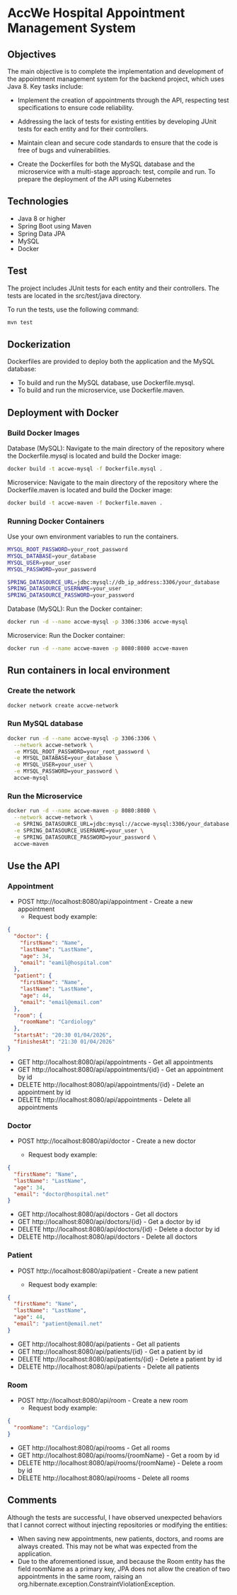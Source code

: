 # AccWe Hospital Appointment Management System

## Objectives
The main objective is to complete the implementation and development of the appointment management system for the backend project, which uses Java 8. Key tasks include:

- Implement the creation of appointments through the API, respecting test specifications to ensure code reliability.

- Addressing the lack of tests for existing entities by developing JUnit tests for each entity and for their controllers.

- Maintain clean and secure code standards to ensure that the code is free of bugs and vulnerabilities.

- Create the Dockerfiles for both the MySQL database and the microservice with a multi-stage approach: test, compile and run. To prepare the deployment of the API using Kubernetes

## Technologies

- Java 8 or higher
- Spring Boot using Maven
- Spring Data JPA
- MySQL
- Docker

## Test

The project includes JUnit tests for each entity and their controllers. The tests are located in the src/test/java directory.

To run the tests, use the following command:

```bash
mvn test
```



## Dockerization

Dockerfiles are provided to deploy both the application and the MySQL database:

- To build and run the MySQL database, use Dockerfile.mysql.
- To build and run the microservice, use Dockerfile.maven.

## Deployment with Docker

### Build Docker Images

Database (MySQL): Navigate to the main directory of the repository where the Dockerfile.mysql is located and build the Docker image:
```bash
docker build -t accwe-mysql -f Dockerfile.mysql .
```

Microservice: Navigate to the main directory of the repository where the Dockerfile.maven is located and build the Docker image:
```bash
docker build -t accwe-maven -f Dockerfile.maven .
```

### Running Docker Containers
Use your own environment variables to run the containers.

```bash
MYSQL_ROOT_PASSWORD=your_root_password
MYSQL_DATABASE=your_database
MYSQL_USER=your_user
MYSQL_PASSWORD=your_password

SPRING_DATASOURCE_URL=jdbc:mysql://db_ip_address:3306/your_database
SPRING_DATASOURCE_USERNAME=your_user
SPRING_DATASOURCE_PASSWORD=your_password
```

Database (MySQL): Run the Docker container:
```bash
docker run -d --name accwe-mysql -p 3306:3306 accwe-mysql
```

Microservice: Run the Docker container:
```bash
docker run -d --name accwe-maven -p 8080:8080 accwe-maven
```
## Run containers in local environment

### Create the network
```bash
docker network create accwe-network
```

### Run MySQL database
```bash
docker run -d --name accwe-mysql -p 3306:3306 \
  --network accwe-network \
  -e MYSQL_ROOT_PASSWORD=your_root_password \
  -e MYSQL_DATABASE=your_database \
  -e MYSQL_USER=your_user \
  -e MYSQL_PASSWORD=your_password \
  accwe-mysql  
  ```
### Run the Microservice
```bash
docker run -d --name accwe-maven -p 8080:8080 \
  --network accwe-network \
  -e SPRING_DATASOURCE_URL=jdbc:mysql://accwe-mysql:3306/your_database \
  -e SPRING_DATASOURCE_USERNAME=your_user \
  -e SPRING_DATASOURCE_PASSWORD=your_password \
  accwe-maven
```
## Use the API

### Appointment
- POST http://localhost:8080/api/appointment - Create a new appointment
    - Request body example:
```json
{
  "doctor": {
    "firstName": "Name",
    "lastName": "LastName",
    "age": 34,
    "email": "eamil@hospital.com"
  },
  "patient": {
    "firstName": "Name",
    "lastName": "LastName",
    "age": 44,
    "email": "email@email.com"
  },
  "room": {
    "roomName": "Cardiology"
  },
  "startsAt": "20:30 01/04/2026",
  "finishesAt": "21:30 01/04/2026"
}
```
- GET http://localhost:8080/api/appointments - Get all appointments 
- GET http://localhost:8080/api/appointments/{id} - Get an appointment by id
- DELETE http://localhost:8080/api/appointments/{id} - Delete an appointment by id
- DELETE http://localhost:8080/api/appointments - Delete all appointments

### Doctor
- POST http://localhost:8080/api/doctor - Create a new doctor

    - Request body example:
```json
{
  "firstName": "Name",
  "lastName": "LastName",
  "age": 34,
  "email": "doctor@hospital.net"
}
```

- GET http://localhost:8080/api/doctors - Get all doctors
- GET http://localhost:8080/api/doctors/{id} - Get a doctor by id
- DELETE http://localhost:8080/api/doctors/{id} - Delete a doctor by id
- DELETE http://localhost:8080/api/doctors - Delete all doctors

### Patient
- POST http://localhost:8080/api/patient - Create a new patient

    - Request body example:
```json
{
  "firstName": "Name",
  "lastName": "LastName",
  "age": 44,
  "email": "patient@email.net"
}
```
- GET http://localhost:8080/api/patients - Get all patients
- GET http://localhost:8080/api/patients/{id} - Get a patient by id
- DELETE http://localhost:8080/api/patients/{id} - Delete a patient by id
- DELETE http://localhost:8080/api/patients - Delete all patients

### Room
- POST http://localhost:8080/api/room - Create a new room
  - Request body example:
```json
{
  "roomName": "Cardiology"
}
```
- GET http://localhost:8080/api/rooms - Get all rooms
- GET http://localhost:8080/api/rooms/{roomName} - Get a room by id
- DELETE http://localhost:8080/api/rooms/{roomName} - Delete a room by id
- DELETE http://localhost:8080/api/rooms - Delete all rooms

## Comments

Although the tests are successful, I have observed unexpected behaviors that I cannot correct without injecting repositories or modifying the entities:

- When saving new appointments, new patients, doctors, and rooms are always created. This may not be what was expected from the application.
- Due to the aforementioned issue, and because the Room entity has the field roomName as a primary key, JPA does not allow the creation of two appointments in the same room, raising an org.hibernate.exception.ConstraintViolationException.

